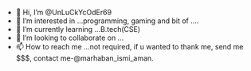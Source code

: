 - 👋 Hi, I’m @UnLuCkYcOdEr69
- 👀 I’m interested in ...programming, gaming and bit of ....
- 🌱 I’m currently learning ...B.tech(CSE)
- 💞️ I’m looking to collaborate on ...
- 📫 How to reach me ...not required, if u wanted to thank me, send me $$$, contact me-@marhaban_ismi_aman.

<!---
UnLuCkYcOdEr69/UnLuCkYcOdEr69 is a ✨ special ✨ repository because its `README.md` (this file) appears on your GitHub profile.
You can click the Preview link to take a look at your changes.
--->
